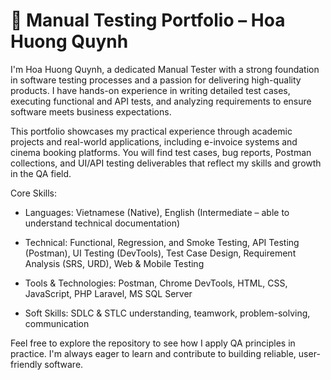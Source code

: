 # 🧪 Manual Testing Portfolio – Hoa Huong Quynh

I'm Hoa Huong Quynh, a dedicated Manual Tester with a strong foundation in software testing processes and a passion for delivering high-quality products. I have hands-on experience in writing detailed test cases, executing functional and API tests, and analyzing requirements to ensure software meets business expectations.

This portfolio showcases my practical experience through academic projects and real-world applications, including e-invoice systems and cinema booking platforms. You will find test cases, bug reports, Postman collections, and UI/API testing deliverables that reflect my skills and growth in the QA field.

Core Skills:

- Languages: Vietnamese (Native), English (Intermediate – able to understand technical documentation)

- Technical: Functional, Regression, and Smoke Testing, API Testing (Postman), UI Testing (DevTools), Test Case Design, Requirement Analysis (SRS, URD), Web & Mobile Testing

- Tools & Technologies: Postman, Chrome DevTools, HTML, CSS, JavaScript, PHP Laravel, MS SQL Server

- Soft Skills: SDLC & STLC understanding, teamwork, problem-solving, communication

Feel free to explore the repository to see how I apply QA principles in practice. I'm always eager to learn and contribute to building reliable, user-friendly software.
